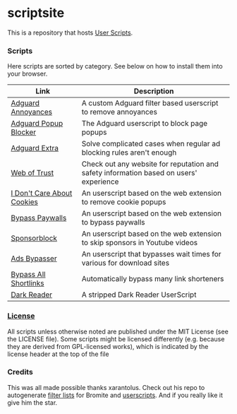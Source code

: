 # scriptsite
This is a repository that hosts [User Scripts](https://github.com/bromite/bromite/wiki/UserScripts).

### Scripts
Here scripts are sorted by category. See below on how to install them into your browser.

| Link | Description  |
| ------ | ------|
| [Adguard Annoyances](https://github.com/bitsper2nd/scriptsite/releases/latest/download/annoyances.user.js) | A custom Adguard filter based userscript to remove annoyances |
| [Adguard Popup Blocker](https://userscripts.adtidy.org/release/popup-blocker/2.5/popupblocker.user.js) | The Adguard userscript to block page popups |
| [Adguard Extra](https://userscripts.adtidy.org/release/adguard-extra/1.0/adguard-extra.user.js) | Solve complicated cases when regular ad blocking rules aren't enough |
| [Web of Trust](https://userscripts.adtidy.org/release/adguard-wot/1.0/wot.user.js) | Check out any website for reputation and safety information based on users' experience |
| [I Don't Care About Cookies](https://github.com/xarantolus/bromite-userscripts/releases/latest/download/idcac.user.js) | An userscript based on the web extension to remove cookie popups |
| [Bypass Paywalls](https://gitlab.com/magnolia1234/bypass-paywalls-clean-filters/-/raw/main/userscript/bpc.en.user.js) | An userscript based on the web extension to bypass paywalls |
| [Sponsorblock](https://raw.githubusercontent.com/mchangrh/sb.js/main/docs/sb.user.js) | An userscript based on the web extension to skip sponsors in Youtube videos |
| [Ads Bypasser](https://adsbypasser.github.io/releases/adsbypasser.full.es7.user.js) | An userscript that bypasses wait times for various for download sites |
| [Bypass All Shortlinks](https://codeberg.org/Amm0ni4/bypass-all-shortlinks-debloated/raw/branch/main/Bypass_All_Shortlinks.user.js) | Automatically bypass many link shorteners |
| [Dark Reader](https://gist.github.com/ChandanShakya/864e270815c351a4adc9efc424d87288/raw/ecacd1549a1662e49269023b8508f989c0c010be/Dark.user.js) | A stripped Dark Reader UserScript |

### [License](LICENSE)
All scripts unless otherwise noted are published under the MIT License (see the LICENSE file). Some scripts might be licensed differently (e.g. because they are derived from GPL-licensed works), which is indicated by the license header at the top of the file

### Credits
This was all made possible thanks xarantolus. Check out his repo to autogenerate [filter lists](https://github.com/xarantolus/filtrite) for Bromite and [userscripts](https://github.com/xarantolus/bromite-userscripts/). And if you really like it give him the star.

